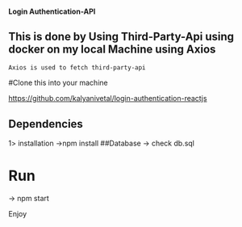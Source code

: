 #### Login Authentication-API

## This is done by Using Third-Party-Api using docker on my local Machine  using Axios

	Axios is used to fetch third-party-api
	
#Clone this into your machine

https://github.com/kalyanivetal/login-authentication-reactjs

## Dependencies
1> installation
	->npm install
##Database
 -> check db.sql

# Run
 -> npm start

Enjoy

